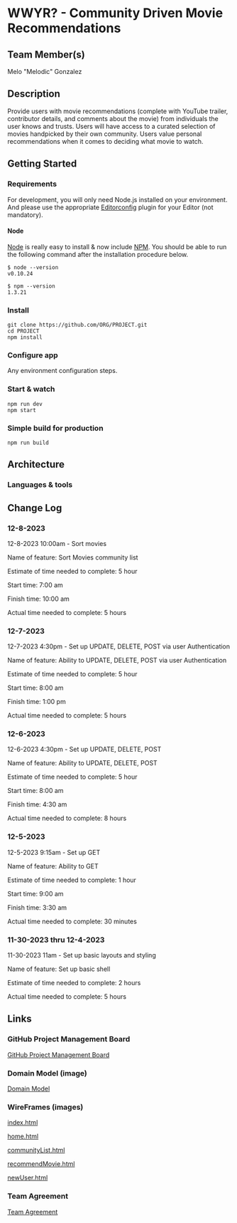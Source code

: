 # WWYR? - Community Driven Movie Recommendations

## Team Member(s)

Melo "Melodic" Gonzalez

## Description

Provide users with movie recommendations (complete with YouTube trailer, contributor details, and comments about the movie) from individuals the user knows and trusts. Users will have access to a curated selection of movies handpicked by their own community. Users value personal recommendations when it comes to deciding what movie to watch.

## Getting Started

### Requirements

For development, you will only need Node.js installed on your environment.
And please use the appropriate [Editorconfig](http://editorconfig.org/) plugin for your Editor (not mandatory).

#### Node

[Node](http://nodejs.org/) is really easy to install & now include [NPM](https://npmjs.org/).
You should be able to run the following command after the installation procedure
below.

    $ node --version
    v0.10.24

    $ npm --version
    1.3.21

### Install

    git clone https://github.com/ORG/PROJECT.git
    cd PROJECT
    npm install

### Configure app

Any environment configuration steps.

### Start & watch

    npm run dev
    npm start

### Simple build for production

    npm run build

## Architecture

### Languages & tools

## Change Log

### 12-8-2023

12-8-2023 10:00am - Sort movies

Name of feature: Sort Movies community list

Estimate of time needed to complete: 5 hour

Start time: 7:00 am

Finish time: 10:00 am

Actual time needed to complete: 5 hours

### 12-7-2023

12-7-2023 4:30pm - Set up UPDATE, DELETE, POST via user Authentication

Name of feature: Ability to UPDATE, DELETE, POST via user Authentication

Estimate of time needed to complete: 5 hour

Start time: 8:00 am

Finish time: 1:00 pm

Actual time needed to complete: 5 hours

### 12-6-2023

12-6-2023 4:30pm - Set up UPDATE, DELETE, POST

Name of feature: Ability to UPDATE, DELETE, POST

Estimate of time needed to complete: 5 hour

Start time: 8:00 am

Finish time: 4:30 am

Actual time needed to complete: 8 hours

### 12-5-2023

12-5-2023 9:15am - Set up GET

Name of feature: Ability to GET

Estimate of time needed to complete: 1 hour

Start time: 9:00 am

Finish time: 3:30 am

Actual time needed to complete: 30 minutes

### 11-30-2023 thru 12-4-2023

11-30-2023 11am - Set up basic layouts and styling

Name of feature: Set up basic shell

Estimate of time needed to complete: 2 hours

Actual time needed to complete: 5 hours

## Links

### GitHub Project Management Board

[GitHub Project Management Board](https://github.com/orgs/WWYR-Community-Movie-Recommendations/projects/2/views/1)  

### Domain Model (image)

[Domain Model](img/DomainModel_2.png)

### WireFrames (images)

[index.html](img/index.html.png)  

[home.html](img/Home.html.png)  

[communityList.html](img/CommunityList.html.png)  

[recommendMovie.html](img/RecommendMovie.html.png)

[newUser.html](img/NewUser.html.png)

### Team Agreement

[Team Agreement](img/index.html.png)
